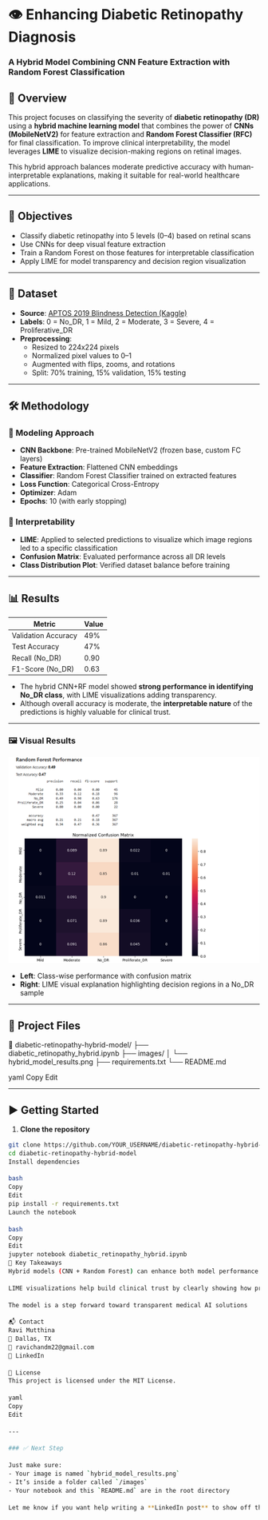 # 👁️ Enhancing Diabetic Retinopathy Diagnosis  
### A Hybrid Model Combining CNN Feature Extraction with Random Forest Classification

## 🧠 Overview

This project focuses on classifying the severity of **diabetic retinopathy (DR)** using a **hybrid machine learning model** that combines the power of **CNNs (MobileNetV2)** for feature extraction and **Random Forest Classifier (RFC)** for final classification. To improve clinical interpretability, the model leverages **LIME** to visualize decision-making regions on retinal images.

This hybrid approach balances moderate predictive accuracy with human-interpretable explanations, making it suitable for real-world healthcare applications.

---

## 🎯 Objectives

- Classify diabetic retinopathy into 5 levels (0–4) based on retinal scans
- Use CNNs for deep visual feature extraction
- Train a Random Forest on those features for interpretable classification
- Apply LIME for model transparency and decision region visualization

---

## 📁 Dataset

- **Source**: [APTOS 2019 Blindness Detection (Kaggle)](https://www.kaggle.com/competitions/aptos2019-blindness-detection/data)
- **Labels**: 0 = No_DR, 1 = Mild, 2 = Moderate, 3 = Severe, 4 = Proliferative_DR
- **Preprocessing**:
  - Resized to 224x224 pixels
  - Normalized pixel values to 0–1
  - Augmented with flips, zooms, and rotations
  - Split: 70% training, 15% validation, 15% testing

---

## 🛠️ Methodology

### 🧪 Modeling Approach

- **CNN Backbone**: Pre-trained MobileNetV2 (frozen base, custom FC layers)
- **Feature Extraction**: Flattened CNN embeddings
- **Classifier**: Random Forest Classifier trained on extracted features
- **Loss Function**: Categorical Cross-Entropy
- **Optimizer**: Adam
- **Epochs**: 10 (with early stopping)

### 🧠 Interpretability

- **LIME**: Applied to selected predictions to visualize which image regions led to a specific classification
- **Confusion Matrix**: Evaluated performance across all DR levels
- **Class Distribution Plot**: Verified dataset balance before training

---

## 📊 Results

| Metric            | Value     |
|-------------------|-----------|
| Validation Accuracy | 49%     |
| Test Accuracy       | 47%     |
| Recall (No_DR)      | 0.90    |
| F1-Score (No_DR)    | 0.63    |

- The hybrid CNN+RF model showed **strong performance in identifying No_DR class**, with LIME visualizations adding transparency.
- Although overall accuracy is moderate, the **interpretable nature** of the predictions is highly valuable for clinical trust.

---

### 🖼️ Visual Results

![Hybrid Performance and Confusion Matrix](images/Confusion_matrix.png)

- **Left**: Class-wise performance with confusion matrix
- **Right**: LIME visual explanation highlighting decision regions in a No_DR sample

---

## 📂 Project Files

📁 diabetic-retinopathy-hybrid-model/
├── diabetic_retinopathy_hybrid.ipynb
├── images/
│ └── hybrid_model_results.png
├── requirements.txt
└── README.md

yaml
Copy
Edit

---

## ▶️ Getting Started

1. **Clone the repository**
```bash
git clone https://github.com/YOUR_USERNAME/diabetic-retinopathy-hybrid-model.git
cd diabetic-retinopathy-hybrid-model
Install dependencies

bash
Copy
Edit
pip install -r requirements.txt
Launch the notebook

bash
Copy
Edit
jupyter notebook diabetic_retinopathy_hybrid.ipynb
🧠 Key Takeaways
Hybrid models (CNN + Random Forest) can enhance both model performance and explainability

LIME visualizations help build clinical trust by clearly showing how predictions are made

The model is a step forward toward transparent medical AI solutions

📬 Contact
Ravi Mutthina
📍 Dallas, TX
📧 ravichandm22@gmail.com
🔗 LinkedIn

📝 License
This project is licensed under the MIT License.

yaml
Copy
Edit

---

### ✅ Next Step

Just make sure:
- Your image is named `hybrid_model_results.png`
- It’s inside a folder called `/images`
- Your notebook and this `README.md` are in the root directory

Let me know if you want help writing a **LinkedIn post** to show off this project, or to set up a **GitHub p
